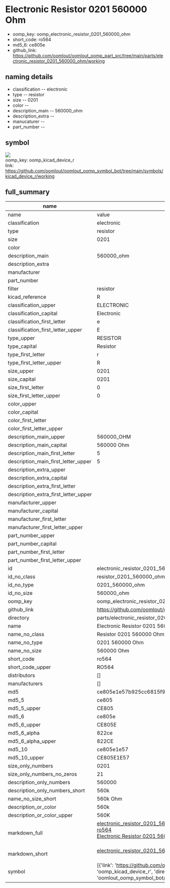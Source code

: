 # Electronic Resistor 0201 560000 Ohm

  
* oomp_key: oomp_electronic_resistor_0201_560000_ohm 
* short_code: ro564
* md5_6: ce805e  
* github_link: https://github.com/oomlout/oomlout_oomp_part_src/tree/main/parts/electronic_resistor_0201_560000_ohm/working  
## naming details
* classification -- electronic
* type -- resistor
* size -- 0201
* color -- 
* description_main -- 560000_ohm
* description_extra -- 
* manucaturer -- 
* part_number -- 



## symbol

![](symbol/{index}/working/working_600.png)  
oomp_key: oomp_kicad_device_r  
link: https://github.com/oomlout/oomlout_oomp_symbol_bot/tree/main/symbols/kicad_device_r/working  


## full_summary
| name | value | 
| --- | --- | 
| name | value | 
| classification | electronic | 
| type | resistor | 
| size | 0201 | 
| color |  | 
| description_main | 560000_ohm | 
| description_extra |  | 
| manufacturer |  | 
| part_number |  | 
| filter | resistor | 
| kicad_reference | R | 
| classification_upper | ELECTRONIC | 
| classification_capital | Electronic | 
| classification_first_letter | e | 
| classification_first_letter_upper | E | 
| type_upper | RESISTOR | 
| type_capital | Resistor | 
| type_first_letter | r | 
| type_first_letter_upper | R | 
| size_upper | 0201 | 
| size_capital | 0201 | 
| size_first_letter | 0 | 
| size_first_letter_upper | 0 | 
| color_upper |  | 
| color_capital |  | 
| color_first_letter |  | 
| color_first_letter_upper |  | 
| description_main_upper | 560000_OHM | 
| description_main_capital | 560000 Ohm | 
| description_main_first_letter | 5 | 
| description_main_first_letter_upper | 5 | 
| description_extra_upper |  | 
| description_extra_capital |  | 
| description_extra_first_letter |  | 
| description_extra_first_letter_upper |  | 
| manufacturer_upper |  | 
| manufacturer_capital |  | 
| manufacturer_first_letter |  | 
| manufacturer_first_letter_upper |  | 
| part_number_upper |  | 
| part_number_capital |  | 
| part_number_first_letter |  | 
| part_number_first_letter_upper |  | 
| id | electronic_resistor_0201_560000_ohm | 
| id_no_class | resistor_0201_560000_ohm | 
| id_no_type | 0201_560000_ohm | 
| id_no_size | 560000_ohm | 
| oomp_key | oomp_electronic_resistor_0201_560000_ohm | 
| github_link | https://github.com/oomlout/oomlout_oomp_part_src/tree/main/parts/electronic_resistor_0201_560000_ohm/working | 
| directory | parts/electronic_resistor_0201_560000_ohm | 
| name | Electronic Resistor 0201 560000 Ohm | 
| name_no_class | Resistor 0201 560000 Ohm | 
| name_no_type | 0201 560000 Ohm | 
| name_no_size | 560000 Ohm | 
| short_code | ro564 | 
| short_code_upper | RO564 | 
| distributors | [] | 
| manufacturers | [] | 
| md5 | ce805e1e57b925cc6815f90a68c18473 | 
| md5_5 | ce805 | 
| md5_5_upper | CE805 | 
| md5_6 | ce805e | 
| md5_6_upper | CE805E | 
| md5_6_alpha | 822ce | 
| md5_6_alpha_upper | 822CE | 
| md5_10 | ce805e1e57 | 
| md5_10_upper | CE805E1E57 | 
| size_only_numbers | 0201 | 
| size_only_numbers_no_zeros | 21 | 
| description_only_numbers | 560000 | 
| description_only_numbers_short | 560k | 
| name_no_size_short | 560k Ohm | 
| description_or_color | 560k | 
| description_or_color_upper | 560K | 
| markdown_full | [electronic_resistor_0201_560000_ohm](https://github.com/oomlout/oomlout_oomp_part_src/tree/main/parts/electronic_resistor_0201_560000_ohm/working)<br>[ro564](https://github.com/oomlout/oomlout_oomp_part_src/tree/main/parts/electronic_resistor_0201_560000_ohm/working)<br>[Electronic Resistor 0201 560000 Ohm](https://github.com/oomlout/oomlout_oomp_part_src/tree/main/parts/electronic_resistor_0201_560000_ohm/working)<br><br> | 
| markdown_short | [electronic_resistor_0201_560000_ohm](https://github.com/oomlout/oomlout_oomp_part_src/tree/main/parts/electronic_resistor_0201_560000_ohm/working)<br><br> | 
| symbol | [{'link': 'https://github.com/oomlout/oomlout_oomp_symbol_bot/tree/main/symbols/kicad_device_r', 'oomp_key': 'oomp_kicad_device_r', 'directory': 'oomlout_oomp_symbol_bot/symbols/kicad_device_r//working/working.kicad_sym', 'index': 0}] | 
